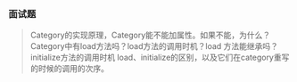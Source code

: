 ### 面试题

> Category的实现原理，Category能不能加属性。如果不能，为什么？
> Category中有load方法吗？load方法的调用时机？load 方法能继承吗？
> initialize方法的调用时机
> load、initialize的区别，以及它们在category重写的时候的调用的次序。
